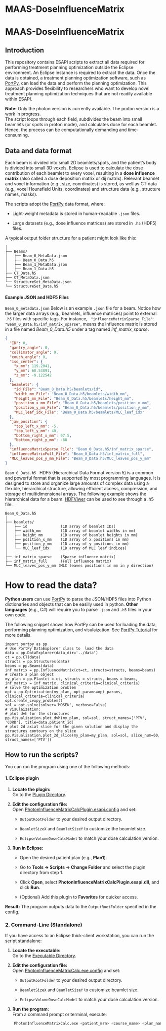 # MAAS-DoseInfluenceMatrix 


# MAAS-DoseInfluenceMatrix 

## Introduction 
This repository contains ESAPI scripts to extract all data required for performing treatment planning optimization outside the Eclipse environment. An Eclipse instance is required to extract the data. Once the data is obtained, a treatment planning optimization software, such as [PortPy](https://github.com/cqad/PortPy), can load the data and perform the planning optimization. This approach provides flexibility to researchers who want to develop novel treatment planning optimization techniques that are not readily available within ESAPI.

**Note:** Only the photon version is currently available. The proton version is a work in progress.  
The script loops through each field, subdivides the beam into small beamlets (or spots in proton mode), and calculates dose for each beamlet. Hence, the process can be computationally demanding and time-consuming.

## Data and data format
Each beam is divided into small 2D beamlets/spots, and the patient’s body is divided into small 3D voxels. Eclipse is used to calculate the dose contribution of each beamlet to every voxel, resulting in a **dose influence matrix** (also called a dose deposition matrix or dij matrix). Relevant beamlet and voxel information (e.g., size, coordinates) is stored, as well as CT data (e.g., voxel Hounsfield Units, coordinates) and structure data (e.g., structure names, masks).

The scripts adopt the [PortPy](https://github.com/cqad/PortPy) data format, where:

-   Light-weight metadata is stored in human-readable `.json` files.
    
-   Large datasets (e.g., dose influence matrices) are stored in `.h5` (HDF5) files.
    

A typical output folder structure for a patient might look like this:

```
│
├── Beams/
│   ├── Beam_0_MetaData.json
│   ├── Beam_0_Data.h5
│   ├── Beam_1_MetaData.json
│   ├── Beam_1_Data.h5
├── CT_Data.h5
├── CT_MetaData.json
└── StructureSet_MetaData.json
└── StructureSet_Data.h5

```
#### Example JSON and HDF5 Files

``` Beam_0_metadata.json ```
Below is an example `.json` file for a beam. Notice how the larger data arrays (e.g., beamlets, influence matrices) point to external `.h5` files with specific tags. For instance, ``` "influenceMatrixSparse_File": "Beam_0_Data.h5/inf_matrix_sparse"```, means the influence matrix is stored in a file named  *Beam_0_Data.h5* under a tag named *inf_matrix_sparse*. 
  
```json
{
  "ID": 0,
  "gantry_angle": 0,
  "collimator_angle": 0,
  "couch_angle": 0,
  "iso_center": {
    "x_mm": 119.2041,
    "y_mm": 60.53891,
    "z_mm": -9.122542
  },
  "beamlets": {
    "id_File": "Beam_0_Data.h5/beamlets/id",
    "width_mm_File": "Beam_0_Data.h5/beamlets/width_mm",
    "height_mm_File": "Beam_0_Data.h5/beamlets/height_mm",
    "position_x_mm_File": "Beam_0_Data.h5/beamlets/position_x_mm",
    "position_y_mm_File": "Beam_0_Data.h5/beamlets/position_y_mm",
    "MLC_leaf_idx_File": "Beam_0_Data.h5/beamlets/MLC_leaf_idx"
  },
  "jaw_position": {
    "top_left_x_mm": -5,
    "top_left_y_mm": 40,
    "bottom_right_x_mm": 97.5,
    "bottom_right_y_mm": -60
  },
  "influenceMatrixSparse_File": "Beam_0_Data.h5/inf_matrix_sparse",
  "influenceMatrixFull_File": "Beam_0_Data.h5/inf_matrix_full",
  "MLC_leaves_pos_y_mm_File": "Beam_0_Data.h5/MLC_leaves_pos_y_mm"
}
```

```Beam_0_Data.h5 ```
HDF5 (Hierarchical Data Format version 5) is a common and powerful format that is supported by most programming languages. It is designed to store and organize large amounts of complex data using a flexible, hierarchical structure, allowing efficient access, compression, and storage of multidimensional arrays. The following example shows the hierarchical data for a beam. [HDFViwer](https://www.hdfgroup.org/downloads/hdfview/) can be used to see through a .h5 file. 
```
Beam_0_Data.h5
│
├── beamlets/
│   ├── id               (1D array of beamlet IDs)
│   ├── width_mm         (1D array of beamlet widths in mm)
│   ├── height_mm        (1D array of beamlet heights in mm)
│   ├── position_x_mm    (1D array of x positions in mm)
│   ├── position_y_mm    (1D array of y positions in mm)
│   └── MLC_leaf_idx     (1D array of MLC leaf indices)
│
├── inf_matrix_sparse    (Sparse influence matrix)
├── inf_matrix_full      (Full influence matrix)
└── MLC_leaves_pos_y_mm (MLC leaves positions in mm in y direction)
```

# How to read the data? 
**Python users** can use [PortPy](https://github.com/cqad/PortPy) to parse the JSON/HDF5 files into Python dictionaries and objects that can be easilly used in python. **Other languages** (e.g., C#) will require you to parse `.json` and `.h5` files in your own code.

The following snippet shows how PortPy can be used for loading the data, performing planning optimization, and visulaization. See [PortPy Tutorial](https://github.com/PortPy-Project/PortPy/blob/master/examples/1_basic_tutorial.ipynb) for more details.

```
import portpy as pp
# Use PortPy DataExplorer class to  load the data
data = pp.DataExplorer(data_dir='../data')
ct = pp.CT(data)
structs = pp.Structures(data)
beams = pp.Beams(data)
inf_matrix = pp.InfluenceMatrix(ct=ct, structs=structs, beams=beams)
# create a plan object
my_plan = pp.Plan(ct = ct, structs = structs, beams = beams, inf_matrix = inf_matrix, clinical_criteria=clinical_criteria)
# solve the optimization problem
opt = pp.Optimization(my_plan, opt_params=opt_params, clinical_criteria=clinical_criteria)
opt.create_cvxpy_problem()
sol = opt.solve(solver='MOSEK', verbose=False)
# Visulaization:
# plot dvh for the structures
pp.Visualization.plot_dvh(my_plan, sol=sol, struct_names=['PTV', 'CORD'], title=data.patient_id)
# plot 2d axial slice for the given solution and display the structures contours on the slice
pp.Visualization.plot_2d_slice(my_plan=my_plan, sol=sol, slice_num=60, struct_names=['PTV'])
```


## How to run the scripts?

You can run the program using one of the following methods:

#### 1. Eclipse plugin

1.  **Locate the plugin:**  
    Go to the [Plugin Directory](https://github.com/Varian-MedicalAffairsAppliedSolutions/MAAS-DoseInfluenceMatrix/tree/main/PhotonDoseCalc/Plugin/bin/Release).
    
2.  **Edit the configuration file:**  
    Open [PhotonInfluenceMatrixCalcPlugin.esapi.config](https://github.com/Varian-MedicalAffairsAppliedSolutions/MAAS-DoseInfluenceMatrix/blob/main/PhotonDoseCalc/Source_C%23/bin/release/PhotonInfluenceMatrixCalcPlugin.esapi.config) and set:
    
    -   `OutputRootFolder` to your desired output directory.
        
    -   `BeamletSizeX` and `BeamletSizeY` to customize the beamlet size.
        
    -   `EclipseVolumeDoseCalcModel` to match your dose calculation version.
        
3.  **Run in Eclipse:**
    
    -   Open the desired patient plan (e.g., **Plan1**).
        
    -   Go to **Tools → Scripts → Change Folder** and select the plugin directory from step 1.
        
    -   Click **Open**, select **PhotonInfluenceMatrixCalcPlugin.esapi.dll**, and click **Run**.
        
    -   (Optional) Add this plugin to **Favorites** for quicker access.
        

**Result:** The program outputs data to the `OutputRootFolder` specified in the config.

### 2. Command-Line (Standalone)

If you have access to an Eclipse thick-client workstation, you can run the script standalone:

1.  **Locate the executable:**  
    Go to the [Executable Directory](https://github.com/Varian-MedicalAffairsAppliedSolutions/MAAS-DoseInfluenceMatrix/tree/main/PhotonDoseCalc/Source_C%23/bin/release).
    
2.  **Edit the configuration file:**  
    Open [PhotonInfluenceMatrixCalc.exe.config](https://github.com/Varian-MedicalAffairsAppliedSolutions/MAAS-DoseInfluenceMatrix/blob/main/PhotonDoseCalc/Source_C%23/bin/release/PhotonInfluenceMatrixCalc.exe.config) and set:
    
    -   `OutputRootFolder` to your desired output directory.
        
    -   `BeamletSizeX` and `BeamletSizeY` to customize beamlet size.
        
    -   `EclipseVolumeDoseCalcModel` to match your dose calculation version.
        
3.  **Run the program:**  
    From a command prompt or terminal, execute: 
   ```bash
       PhotonInfluenceMatrixCalc.exe <patient_mrn> <course_name> <plan_name>
```

